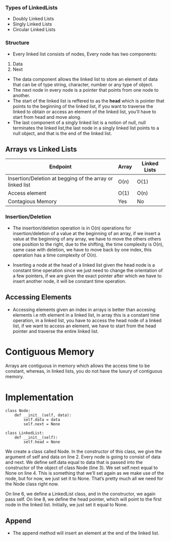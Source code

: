 ### Types of LinkedLists

- Doubly Linked Lists
- Singly Linked Lists
- Circular Linked Lists

### Structure

- Every linked list consists of nodes, Every node has two components:

1. Data
2. Next

- The data component allows the linked list to store an element of data that can be of type string, character, number or any type of object.
- The next node in every node is a pointer that points from one node to another.
- The start of the linked list is reffered to as the **head** which is pointer that points to the beginning of the linked list, if you want to traverse the linked to obtain or access an element of the linked list, you'll have to start from head and move along.
- The last component of a singly linked list is a notion of null, null terminates the linked list,the last node in a singly linked list points to a null object, and that is the end of the linked list.

## Arrays vs Linked Lists

| Endpoint                                                  | Array  | Linked Lists |
| --------------------------------------------------------- | ------ | ------------ |
| Insertion/Deletion at begging of the array or linked list | O(_n_) | O(1)         |
| Access element                                            | O(1)   | O(n)         |
| Contagious Memory                                         | Yes    | No           |

### Insertion/Deletion

- The insertion/deletion operation is in O(n) operations for insertion/deletion of a value at the beginning of an array, if we insert a value at the beginning of any array, we have to move the others others one position to the right, due to the shifting, the time complexity is O(_n_), same case with deletion, we have to move back by one index, this operation has a time complexity of O(_n_).

- Inserting a node at the head of a linked list given the head node is a constant time operation since we just need to change the orientation of a few pointers, if we are given the exact pointer after which we have to insert another node, it will be constant time operation.

## Accessing Elements

- Accessing elements given an index in arrays is better than accesing elements i.e nth element in a linked list, in array this is a constant time operation, in a linked list, you have to access the head node of a linked list, if we want to access an element, we have to start from the head pointer and traverse the entire linked list.

# Contiguous Memory

Arrays are contiguous in memory which allows the access time to be constant, whereas, in linked lists, you do not have the luxury of contiguous memory.

# Implementation

```
class Node:
    def __init__(self, data):
        self.data = data
        self.next = None

class LinkedList:
    def __init__(self):
        self.head = None
```

We create a class called Node. In the constructor of this class, we give the argument of self and data on line 2. Every node is going to consist of data and next. We define self.data equal to data that is passed into the constructor of the object of class Node (line 3). We set self.next equal to None on line 4. This is something that we’ll set again as we make use of the node, but for now, we just set it to None. That’s pretty much all we need for the Node class right now.

On line 6, we define a LinkedList class, and in the constructor, we again pass self. On line 8, we define the head pointer, which will point to the first node in the linked list. Initially, we just set it equal to None.

## Append

- The append method will insert an element at the end of the linked list.
